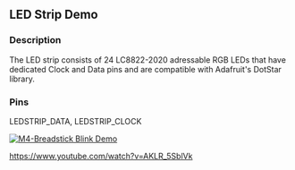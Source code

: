 ## LED Strip Demo
### Description
The LED strip consists of 24 LC8822-2020 adressable RGB LEDs that have dedicated Clock and Data pins and are compatible with Adafruit's DotStar library.
### Pins

LEDSTRIP_DATA,
LEDSTRIP_CLOCK

[![M4-Breadstick Blink Demo](https://img.youtube.com/vi/AKLR_5SblVk/0.jpg)](https://www.youtube.com/watch?v=AKLR_5SblVk)

https://www.youtube.com/watch?v=AKLR_5SblVk
